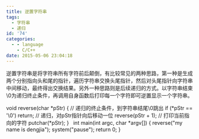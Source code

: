 ```yaml
---
title: 逆置字符串
tags:
  - 字符串
  - 递归
id: '74'
categories:
  - - language
    - C/C++
date: 2015-05-06 23:04:18
---
```


逆置字符串是将字符串所有字符前后颠倒，有比较常见的两种思路，第一种是生成两个分别指向头和尾的指针，遍历字符串交换头尾指针，然后对头尾指针向字符串中间移动，最终得出交换结果。另外一种思路则是后续递归的方式。以字符串结束\\0为递归终止条件，再调用自身函数后打印每一个字符即可逆置显示一个字符串。
<!-- more -->
void reverse(char \*pStr)
{
// 递归的终止条件，到字符串结尾\\0跳出
if (\*pStr == '\\0') return;
// 递归，对pStr指针向后移动一位
reverse(pStr + 1);
// 打印当前指向的字符
putchar(\*pStr);
}
 
int main(int argc, char \*argv\[\])
{
reverse("my name is dengjia");
system("pause");
return 0;
}